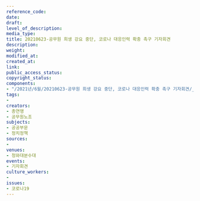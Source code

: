 ```yaml
---
reference_code: 
date: 
draft: 
level_of_description: 
media_type: 
title: 20210623-공무원 희생 강요 중단, 코로나 대응인력 확충 촉구 기자회견
description: 
weight: 
modified_at: 
created_at: 
link: 
public_access_status: 
copyright_status: 
components:
- "/2021년/6월/20210623-공무원 희생 강요 중단, 코로나 대응인력 확충 촉구 기자회견/_5D40235.jpg"
tags:
- 
creators:
- 총연맹
- 공무원노조
subjects:
- 공공부문
- 정치정책
sources:
- 
venues:
- 청와대분수대
events:
- 기자회견
culture_workers:
- 
issues:
- 코로나19
---
```

